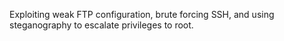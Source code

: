 Exploiting weak FTP configuration, brute forcing SSH, and using steganography to escalate privileges to root.
